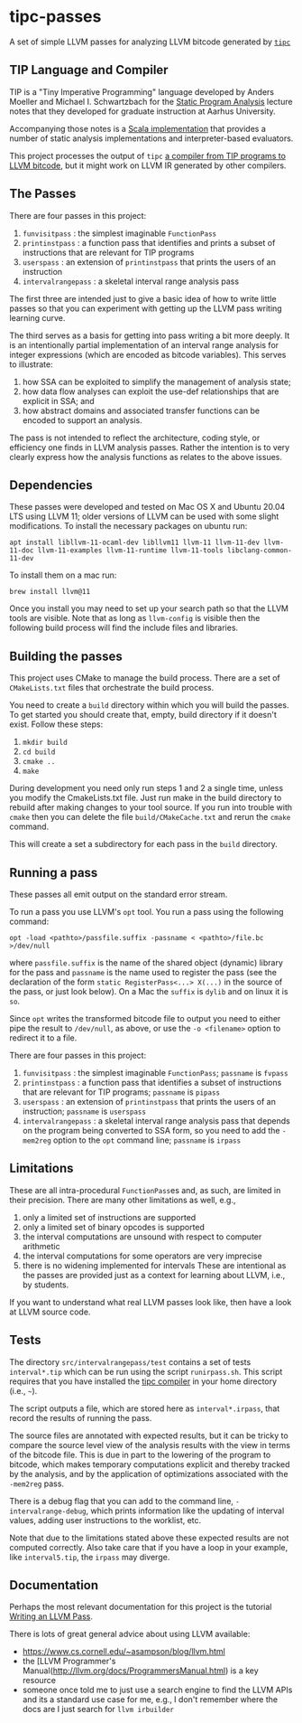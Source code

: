 # tipc-passes
A set of simple LLVM passes for analyzing LLVM bitcode generated by [`tipc`](https://github.com/matthewbdwyer/tipc/)

## TIP Language and Compiler

TIP is a "Tiny Imperative Programming" language developed by Anders Moeller and Michael I. Schwartzbach for the [Static Program Analysis](https://cs.au.dk/~amoeller/spa/) lecture notes that they developed for graduate instruction at Aarhus University.

Accompanying those notes is a [Scala implementation](https://github.com/cs-au-dk/TIP/) that provides a number of static analysis implementations and interpreter-based evaluators.

This project processes the output of `tipc` [a compiler from TIP programs to LLVM bitcode](https://github.com/matthewbdwyer/tipc), but it might work on LLVM IR generated by other compilers.

## The Passes
There are four passes in this project:

  1. `funvisitpass` : the simplest imaginable `FunctionPass` 
  2. `printinstpass` : a function pass that identifies and prints a subset of instructions that are relevant for TIP programs
  3. `userspass` : an extension of `printinstpass` that prints the users of an instruction  
  4. `intervalrangepass` : a skeletal interval range analysis pass

The first three are intended just to give a basic idea of how to write little passes so that you can experiment with getting up the LLVM pass writing learning curve.

The third serves as a basis for getting into pass writing a bit more deeply.
It is an intentionally partial implementation of an interval range analysis for integer expressions (which are encoded as bitcode variables).
This serves to illustrate:

  1. how SSA can be exploited to simplify the management of analysis state;
  2. how data flow analyses can exploit the use-def relationships that are explicit in SSA; and
  3. how abstract domains and associated transfer functions can be encoded to support an analysis.

The pass is not intended to reflect the architecture, coding style, or efficiency one finds in LLVM analysis passes.
Rather the intention is to very clearly express how the analysis functions as relates to the above issues.

## Dependencies
These passes were developed and tested on Mac OS X and Ubuntu 20.04 LTS using LLVM 11;  older versions of LLVM can be used with some slight modifications.  To install the necessary packages on ubuntu run:

`apt install libllvm-11-ocaml-dev libllvm11 llvm-11 llvm-11-dev llvm-11-doc llvm-11-examples llvm-11-runtime llvm-11-tools libclang-common-11-dev`

To install them on a mac run:

`brew install llvm@11`

Once you install you may need to set up your search path so that the LLVM tools are visible.  Note that as long as `llvm-config` is visible then the following build process will find the include files and libraries.

## Building the passes

This project uses CMake to manage the build process.  There are a set of `CMakeLists.txt` files that orchestrate the build process.  

You need to create a `build` directory within which you will build the passes.  To get started you should create that, empty, build directory if it doesn't exist.  Follow these steps:
  1. `mkdir build`
  2. `cd build`
  3. `cmake ..`
  4. `make`

During development you need only run steps 1 and 2 a single time, unless you modify the CmakeLists.txt file.  Just run make in the build directory to rebuild after making changes to your tool source.  If you run into trouble with `cmake` then you can delete the file `build/CMakeCache.txt` and rerun the `cmake` command.

This will create a set a subdirectory for each pass in the `build` directory.

## Running a pass
These passes all emit output on the standard error stream.

To run a pass you use LLVM's `opt` tool.  You run a pass using the following command:

`opt -load <pathto>/passfile.suffix -passname < <pathto>/file.bc >/dev/null`

where `passfile.suffix` is the name of the shared object (dynamic) library for the pass and `passname` is the name used to register the pass (see the declaration of the form `static RegisterPass<...> X(...)` in the source of the pass, or just look below).  On a Mac the `suffix` is `dylib` and on linux it is `so`.

Since `opt` writes the transformed bitcode file to output you need to either pipe the result to `/dev/null`, as above, or use the `-o <filename>` option to redirect it to a file.

There are four passes in this project:
  1. `funvisitpass` : the simplest imaginable `FunctionPass`; `passname` is `fvpass` 
  2. `printinstpass` : a function pass that identifies a subset of instructions that are relevant for TIP programs; `passname` is `pipass`
  3. `userspass` : an extension of `printinstpass` that prints the users of an instruction; `passname` is `userspass`
  4. `intervalrangepass` : a skeletal interval range analysis pass that depends on the program being converted to SSA form, so you need to add the `-mem2reg` option to the `opt` command line; `passname` is `irpass`


## Limitations
These are all intra-procedural `FunctionPass`es and, as such, are limited in their precision.  There are many other limitations as well, e.g., 
  1. only a limited set of instructions are supported 
  2. only a limited set of binary opcodes is supported
  3. the interval computations are unsound with respect to computer arithmetic
  4. the interval computations for some operators are very imprecise
  5. there is no widening implemented for intervals
These are intentional as the passes are provided just as a context for learning about LLVM, i.e., by students.

If you want to understand what real LLVM passes look like, then have a look at LLVM source code.

## Tests

The directory `src/intervalrangepass/test` contains a set of tests `interval*.tip` which can be run using the script `runirpass.sh`.  This script requires that you have installed the [tipc compiler](https://github.com/matthewbdwyer/tipc) in your home directory (i.e., `~`).

The script outputs a file, which are stored here as `interval*.irpass`, that record the results of running the pass.

The source files are annotated with expected results, but it can be tricky to compare the source level view of the analysis results with the view in terms of the bitcode file.  This is due in part to the lowering of the program to bitcode, which makes temporary computations explicit and thereby tracked by the analysis, and by the application of optimizations associated with the `-mem2reg` pass.

There is a debug flag that you can add to the command line, `-intervalrange-debug`, which prints information like the updating of interval values, adding user instructions to the worklist, etc.

Note that due to the limitations stated above these expected results are not computed correctly.  Also take care that if you have a loop in your example, like `interval5.tip`, the `irpass` may diverge.

## Documentation

Perhaps the most relevant documentation for this project is the tutorial [Writing an LLVM Pass](http://llvm.org/docs/WritingAnLLVMPass.html).

There is lots of great general advice about using LLVM available:
  * https://www.cs.cornell.edu/~asampson/blog/llvm.html
  * the [LLVM Programmer's Manual(http://llvm.org/docs/ProgrammersManual.html) is a key resource
  * someone once told me to just use a search engine to find the LLVM APIs and its a standard use case for me, e.g., I don't remember where the docs are I just search for `llvm irbuilder`
